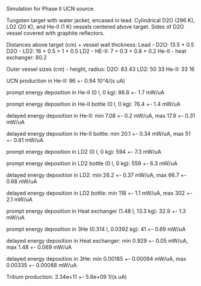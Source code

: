 Simulation for Phase II UCN source.

Tungsten target with water jacket, encased in lead.
Cylindrical D2O (296 K), LD2 (20 K), and He-II (1 K) vessels centered above target.
Sides of D2O vessel covered with graphite reflectors.

Distances above target (cm) + vessel wall thickness:
Lead - D2O: 13.5 + 0.5
D2O - LD2: 16 + 0.5 + 1 + 0.5
LD2 - HE-II: 7 + 0.3 + 0.8 + 0.2
He-II - heat exchanger: 80.2

Outer vessel sizes (cm) - height, radius:
D2O: 83 43
LD2: 50 33
He-II: 33 16

UCN production in He-II:
96 +- 0.94 10^4/(s uA)

prompt energy deposition in He-II (0 l, 0 kg):
86.8 +- 1.7 mW/uA

prompt energy deposition in He-II bottle (0 l, 0 kg):
76.4 +- 1.4 mW/uA

delayed energy deposition in He-II:
min 7.08 +- 0.2 mW/uA, max 17.9 +- 0.31 mW/uA

delayed energy deposition in He-II bottle:
min 20.1 +- 0.34 mW/uA, max 51 +- 0.61 mW/uA

prompt energy deposition in LD2 (0 l, 0 kg):
594 +- 7.3 mW/uA

prompt energy deposition in LD2 bottle (0 l, 0 kg):
559 +- 6.3 mW/uA

delayed energy deposition in LD2:
min 26.2 +- 0.37 mW/uA, max 66.7 +- 0.68 mW/uA

delayed energy deposition in LD2 bottle:
min 118 +- 1.1 mW/uA, max 302 +- 2.1 mW/uA

prompt energy deposition in Heat exchanger (1.48 l, 13.3 kg):
32.9 +- 1.3 mW/uA

prompt energy deposition in 3He (0.314 l, 0.0392 kg):
41 +- 0.69 mW/uA

delayed energy deposition in Heat exchanger:
min 0.929 +- 0.05 mW/uA, max 1.48 +- 0.069 mW/uA

delayed energy deposition in 3He:
min 0.00185 +- 0.00094 mW/uA, max 0.00335 +- 0.00088 mW/uA

Tritium production:
3.34e+11 +- 5.6e+09 1/(s uA)

